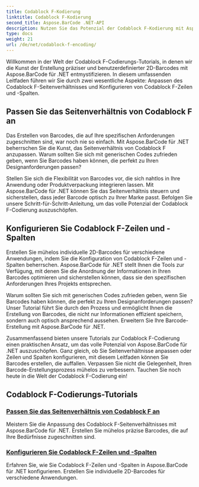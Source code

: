 ```yaml
---
title: Codablock F-Kodierung
linktitle: Codablock F-Kodierung
second_title: Aspose.BarCode .NET-API
description: Nutzen Sie das Potenzial der Codablock F-Kodierung mit Aspose.BarCode für .NET. Passen Sie das Seitenverhältnis an, konfigurieren Sie Zeilen und Spalten für präzise 2D-Barcodes.
type: docs
weight: 21
url: /de/net/codablock-f-encoding/
---
```


Willkommen in der Welt der Codablock F-Codierungs-Tutorials, in denen wir die Kunst der Erstellung präziser und benutzerdefinierter 2D-Barcodes mit Aspose.BarCode für .NET entmystifizieren. In diesem umfassenden Leitfaden führen wir Sie durch zwei wesentliche Aspekte: Anpassen des Codablock F-Seitenverhältnisses und Konfigurieren von Codablock F-Zeilen und -Spalten.

## Passen Sie das Seitenverhältnis von Codablock F an

Das Erstellen von Barcodes, die auf Ihre spezifischen Anforderungen zugeschnitten sind, war noch nie so einfach. Mit Aspose.BarCode für .NET beherrschen Sie die Kunst, das Seitenverhältnis von Codablock F anzupassen. Warum sollten Sie sich mit generischen Codes zufrieden geben, wenn Sie Barcodes haben können, die perfekt zu Ihren Designanforderungen passen?

Stellen Sie sich die Flexibilität von Barcodes vor, die sich nahtlos in Ihre Anwendung oder Produktverpackung integrieren lassen. Mit Aspose.BarCode für .NET können Sie das Seitenverhältnis steuern und sicherstellen, dass jeder Barcode optisch zu Ihrer Marke passt. Befolgen Sie unsere Schritt-für-Schritt-Anleitung, um das volle Potenzial der Codablock F-Codierung auszuschöpfen.

## Konfigurieren Sie Codablock F-Zeilen und -Spalten

Erstellen Sie mühelos individuelle 2D-Barcodes für verschiedene Anwendungen, indem Sie die Konfiguration von Codablock F-Zeilen und -Spalten beherrschen. Aspose.BarCode für .NET stellt Ihnen die Tools zur Verfügung, mit denen Sie die Anordnung der Informationen in Ihren Barcodes optimieren und sicherstellen können, dass sie den spezifischen Anforderungen Ihres Projekts entsprechen.

Warum sollten Sie sich mit generischen Codes zufrieden geben, wenn Sie Barcodes haben können, die perfekt zu Ihren Designanforderungen passen? Unser Tutorial führt Sie durch den Prozess und ermöglicht Ihnen die Erstellung von Barcodes, die nicht nur Informationen effizient speichern, sondern auch optisch ansprechend aussehen. Erweitern Sie Ihre Barcode-Erstellung mit Aspose.BarCode für .NET.

Zusammenfassend bieten unsere Tutorials zur Codablock F-Codierung einen praktischen Ansatz, um das volle Potenzial von Aspose.BarCode für .NET auszuschöpfen. Ganz gleich, ob Sie Seitenverhältnisse anpassen oder Zeilen und Spalten konfigurieren, mit diesem Leitfaden können Sie Barcodes erstellen, die auffallen. Verpassen Sie nicht die Gelegenheit, Ihren Barcode-Erstellungsprozess mühelos zu verbessern. Tauchen Sie noch heute in die Welt der Codablock F-Codierung ein!
## Codablock F-Codierungs-Tutorials
### [Passen Sie das Seitenverhältnis von Codablock F an](./codablock-f-aspect-ratio-customization/)
Meistern Sie die Anpassung des Codablock F-Seitenverhältnisses mit Aspose.BarCode für .NET. Erstellen Sie mühelos präzise Barcodes, die auf Ihre Bedürfnisse zugeschnitten sind.
### [Konfigurieren Sie Codablock F-Zeilen und -Spalten](./codablock-f-row-column-configuration/)
Erfahren Sie, wie Sie Codablock F-Zeilen und -Spalten in Aspose.BarCode für .NET konfigurieren. Erstellen Sie individuelle 2D-Barcodes für verschiedene Anwendungen.